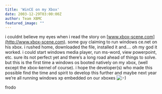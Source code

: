 ```yaml
---
title: 'WinCE on my Xbox'
date: 2003-12-29T03:00:00Z
author: Team XBMC
featured_image: ""
---
```

i couldnt believe my eyes when i read the story on [www.xbox-scene.com](http://www.xbox-scene.com). some guy claiming to run windows ce.net on his xbox. i rushed home, downloaded the file, installed it and…. oh my god it worked. i could start windows media player, run ms-word, view powerpoint, etc. sure its not perfect yet and there’s a long road ahead of things to solve. but this is the first time a windows os booted natively on my xbox, (well except the xbox-kernel of course). i hope the developer(s) who made this possible find the time and spirit to develop this further and maybe next year we’re all running windows xp embedded on our xboxes ![:-)](/sites/default/files/uploads/icon_smile.gif)

 frodo

 